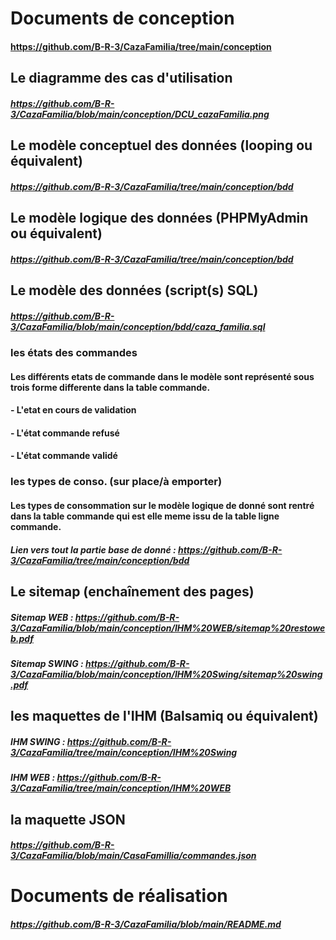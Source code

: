 # Documents de conception 
#### https://github.com/B-R-3/CazaFamilia/tree/main/conception

## Le diagramme des cas d'utilisation
##### https://github.com/B-R-3/CazaFamilia/blob/main/conception/DCU_cazaFamilia.png

## Le modèle conceptuel des données (looping ou équivalent) 
##### https://github.com/B-R-3/CazaFamilia/tree/main/conception/bdd

## Le modèle logique des données (PHPMyAdmin ou équivalent) 
##### https://github.com/B-R-3/CazaFamilia/tree/main/conception/bdd

## Le modèle des données (script(s) SQL) 
##### https://github.com/B-R-3/CazaFamilia/blob/main/conception/bdd/caza_familia.sql

### les états des commandes
#### Les différents etats de commande dans le modèle sont représenté sous trois forme differente dans la table commande. 
#### - L'etat en cours de validation
#### - L'état commande refusé 
#### - L'état commande validé

### les types de conso. (sur place/à emporter)
#### Les types de consommation sur le modèle logique de donné sont rentré dans la table commande qui est elle meme issu de la table ligne commande. 
##### Lien vers tout la partie base de donné : https://github.com/B-R-3/CazaFamilia/tree/main/conception/bdd

## Le sitemap (enchaînement des pages)
##### Sitemap WEB : https://github.com/B-R-3/CazaFamilia/blob/main/conception/IHM%20WEB/sitemap%20restoweb.pdf
##### Sitemap SWING : https://github.com/B-R-3/CazaFamilia/blob/main/conception/IHM%20Swing/sitemap%20swing.pdf

## les maquettes de l'IHM (Balsamiq ou équivalent)
##### IHM SWING : https://github.com/B-R-3/CazaFamilia/tree/main/conception/IHM%20Swing
##### IHM WEB : https://github.com/B-R-3/CazaFamilia/tree/main/conception/IHM%20WEB

## la maquette JSON
##### https://github.com/B-R-3/CazaFamilia/blob/main/CasaFamillia/commandes.json

# Documents de réalisation 
##### https://github.com/B-R-3/CazaFamilia/blob/main/README.md
